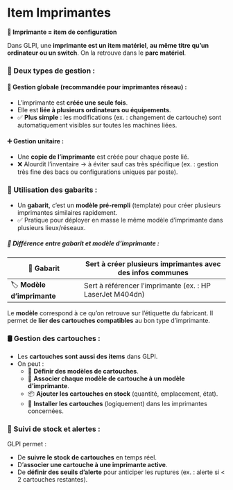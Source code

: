 # Item Imprimantes

**🧩 Imprimante = item de configuration**

Dans GLPI, une **imprimante est un item matériel**, **au même titre qu’un ordinateur ou un switch**. On la retrouve dans le **parc matériel**.

### **🧠 Deux types de gestion :**

#### **🔄 Gestion globale (recommandée pour imprimantes réseau) :**

- L’imprimante est **créée une seule fois**.
- Elle est **liée à plusieurs ordinateurs ou équipements**.
- ✅ **Plus simple** : les modifications (ex. : changement de cartouche) sont automatiquement visibles sur toutes les machines liées.

#### **➕ Gestion unitaire :**

- Une **copie de l’imprimante** est créée pour chaque poste lié.
- ❌ Alourdit l’inventaire → à éviter sauf cas très spécifique (ex. : gestion très fine des bacs ou configurations uniques par poste).



### **🧰 Utilisation des gabarits :**

- Un **gabarit**, c’est un **modèle pré-rempli** (template) pour créer plusieurs imprimantes similaires rapidement.
- ✅ Pratique pour déployer en masse le même modèle d’imprimante dans plusieurs lieux/réseaux.



##### **🔧 Différence entre gabarit et modèle d’imprimante :**

| 🧪 **Gabarit** | Sert à créer plusieurs imprimantes avec des infos communes |
|----|----|
| 🏷️ **Modèle d’imprimante** | Sert à référencer l’imprimante (ex. : HP LaserJet M404dn) |

Le **modèle** correspond à ce qu’on retrouve sur l’étiquette du fabricant. Il permet de **lier des cartouches compatibles** au bon type d’imprimante.



### **🛢️ Gestion des cartouches :**

- Les **cartouches sont aussi des items** dans GLPI.
- On peut :
  - 🎯 **Définir des modèles de cartouches**.
  - 🔗 **Associer chaque modèle de cartouche à un modèle d’imprimante**.
  - 📦 **Ajouter les cartouches en stock** (quantité, emplacement, état).
  - 🧩 **Installer les cartouches** (logiquement) dans les imprimantes concernées.



### **🚨 Suivi de stock et alertes :**

GLPI permet :

- De **suivre le stock de cartouches** en temps réel.
- D’**associer une cartouche à une imprimante active**.
- De **définir des seuils d’alerte** pour anticiper les ruptures (ex. : alerte si < 2 cartouches restantes).

